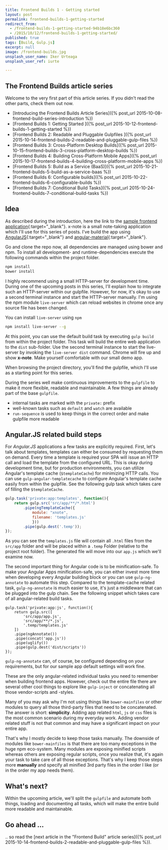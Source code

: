 ```yaml
---
title: Frontend Builds 1 - Getting started
layout: post
permalink: frontend-builds-1-getting-started
redirect_from: 
  - /frontend-builds-1-getting-started-94b18e6bc360
  - /2015/10/12/frontend-builds-1-getting-started/
published: true
tags: [Build, Gulp.js]
excerpt: null
image: /frontend-builds.jpg
unsplash_user_name: Iker Urteaga
unsplash_user_ref: iurte

---
```

## The Frontend Builds article series
 Welcome to the very first part of this article series. If you didn't read the other parts, check them out now.

 * [Introducing the Frontend Builds Article Series]({% post_url 2015-10-08-frontend-build-series-introduction %})
 * [Frontend Builds 1: Getting Started ]({% post_url 2015-10-12-frontend-builds-1-getting-started %})
 * [Frontend Builds 2: Readable and Pluggable Gulpfiles  ]({% post_url 2015-10-14-frontend-builds-2-readable-and-pluggable-gulp-files %})
 * [Frontend Builds 3: Cross-Platform Desktop Builds]({% post_url 2015-10-15-frontend-builds-3-cross-platform-desktop-builds %})
 * [Frontend Builds 4: Building Cross-Platform Mobile Apps]({% post_url 2015-10-17-frontend-builds-4-building-cross-platform-mobile-apps %})
 * [Frontend Builds 5: Build as a Service (BaaS)]({% post_url 2015-10-21-frontend-builds-5-build-as-a-service-baas %})
 * [Frontend Builds 6: Configurable builds]({% post_url 2015-10-22-frontend-builds-6-configurable-builds %})
 * [Frontend Builds 7: Conditional Build Tasks]({% post_url 2015-10-24-frontend-builds-7-conditional-build-tasks %})


## Idea

As described during the introduction, here the link to the [sample frontend application](https://github.com/ThorstenHans/x-note){:target="_blank"}. x-note is a small note-taking application which I'll use for this series of posts. I've build the app using [AngularJS](https://angularjs.org/){:target="_blank"} and [angular-material](https://material.angularjs.org/latest/#/){:target="_blank"}.

Go and clone the repo now, all dependencies are managed using bower and npm. To install all development- and runtime-dependencies execute the following commands within the project folder.

```bash
npm install
bower install

```

I highly recommend using a small HTTP-server for development time. During one of the upcoming posts in this series, I'll explain how to integrate such an HTTP-server within our gulpfile. However, for now, it's okay to use a second terminal instance and start the HTTP-server manually. I'm using the npm module `live-server` which can reload websites in chrome once any source file has been changed.

You can install `live-server` using `npm`

```bash
npm install live-server --g

```

At this point, you can use the default build task by executing `gulp build` from within the project folder. This task will build the entire web application to the `dist` sub-folder. Use the second terminal instance to start the live-server by invoking the `live-server dist` command. Chrome will fire up and show **x-note**. Make yourself comfortable with our small demo app.

When browsing the project directory, you'll find the gulpfile, which I'll use as a starting point for this series.

During the series well make continuous improvements to the `gulpfile` to make it more flexible, readable and maintainable. A few things are already part of the base `gulpfile`.

- internal tasks are marked with the `private:` prefix
- well-known tasks such as `default` and `watch` are available
- `run-sequence` is used to keep things in the correct order and make gulpfile more readable

## Angular.JS related build steps

For *Angular.JS* applications a few tasks are explicitly required. First, let's talk about templates, templates can either be consumed by requesting them on demand. Every time a template is required your SPA will issue an HTTP call and load the template from the configured URL. This is okay during development time, but for production environments, you can utilize Angular's template cache (`$templateCache`) for minimizing HTTP calls. You can use `gulp-angular-templatecache` to configure Angular's template cache easily from within the gulpfile. See the following gulp task which takes care of filling the `$templateCache`.

```javascript
gulp.task('private:app:templates', function(){
    return gulp.src('src/app/**/*.html')
        .pipe(ngTemplateCache({
            module: "xnote",
            filename: 'templates.js'
            }))
        .pipe(gulp.dest('.temp'));
});

```

As you can see the `templates.js` file will contain all `.html` files from the `src/app` folder and will be placed within a `.temp` Folder (relative to the project root folder). The generated file will move into our `app.js` which we'll examine now.

The second important thing for Angular code is to be minification-safe. To make your Angular Apps minification-safe, you can either invest more time when developing every Angular building block or you can use `gulp-ng-annotate` to automate this step. Compared to the template-cache related task, `gulp-ng-annotate` is much easier to use, it's just a middleware that can be plugged into the gulp chain. See the following snippet which takes care of all angular-related build tasks.

```javscript
gulp.task('private:app:js', function(){
    return gulp.src([
        'src/app/app.js',
        'src/app/**/*.js',
        '.temp/templates.js'
    ])
    .pipe(ngAnnotate())
    .pipe(concat('app.js'))
    .pipe(uglify())
    .pipe(gulp.dest('dist/scripts'))
});

```

`gulp-ng-annotate` can, of course, be configured depending on your requirements, but for our sample app default settings will work fine.

These are the only angular-related individual tasks you need to remember when building frontend apps. However, check out the entire file there are several other cool things to explore like `gulp-inject` or concatenating all those vendor-scripts and -styles.

Many of you may ask why I'm not using things like `bower-mainfiles` or other modules to query all those third-party files that need to be concatenated. The answer is short: **simplicity**. Adding app related `html`, `js` or `css` files is the most common scenario during my everyday work. Adding vendor related stuff is not that common and may have a significant impact on your entire app.

That's why I mostly decide to keep those tasks manually. The downside of modules like `bower-mainfiles` is that there are too many exceptions in the huge npm eco-system. Many modules are exposing minified scripts whereas others are exposing regular scripts, once you realize that, it's again your task to take care of all those exceptions. That's why I keep those steps more **manually** and specify all minified 3rd party files in the order I like (or in the order my app needs them).

## What's next?

Within the upcoming article, we'll split the `gulpfile` and automate both things, loading and documenting all tasks, which will make the entire build more readable and maintainable.

## Go ahead ...

.. so read the [next article in the "Frontend Build" article series]({% post_url 2015-10-14-frontend-builds-2-readable-and-pluggable-gulp-files %}).


